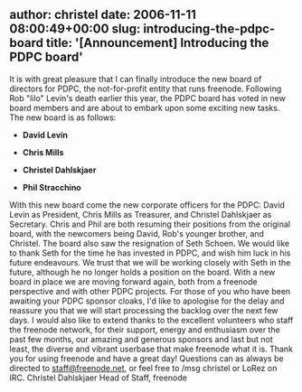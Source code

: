 author: christel
date: 2006-11-11 08:00:49+00:00
slug: introducing-the-pdpc-board
title: '[Announcement] Introducing the PDPC board'
---

It is with great pleasure that I can finally introduce the new board of directors for PDPC, the not-for-profit entity that runs freenode.
Following Rob "lilo" Levin's death earlier this year, the PDPC board has voted in new board members and are about to embark upon some exciting new tasks. The new board is as follows:



	
  * **David Levin**

	
  * **Chris Mills**

	
  * **Christel Dahlskjaer**

	
  * **Phil Stracchino**


With this new board come the new corporate officers for the PDPC: David Levin as President, Chris Mills as Treasurer, and Christel Dahlskjaer as Secretary.
Chris and Phil are both resuming their positions from the original board, with the newcomers being David, Rob's younger brother, and Christel.
The board also saw the resignation of Seth Schoen. We would like to thank Seth for the time he has invested in PDPC, and wish him luck in his future endeavours. We trust that we will be working closely with Seth in the future, although he no longer holds a position on the board.
With a new board in place we are moving forward again, both from a freenode perspective and with other PDPC projects. For those of you who have been awaiting your PDPC sponsor cloaks, I'd like to apologise for the delay and reassure you that we will start processing the backlog over the next few days.
I would also like to extend thanks to the excellent volunteers who staff the freenode network, for their support, energy and enthusiasm over the past few months, our amazing and generous sponsors and last but not least, the diverse and vibrant userbase that make freenode what it is. Thank you for using freenode and have a great day!
Questions can as always be directed to staff@freenode.net, or feel free to /msg christel or LoRez on IRC.
Christel Dahlskjaer
Head of Staff, freenode

